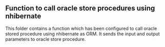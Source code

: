 ## Function to call oracle store procedures using nhibernate
This folder contains a function which has been configured to call oracle stored procedure using nhibernate as ORM. It sends the input and output parameters to oracle store procedure.
